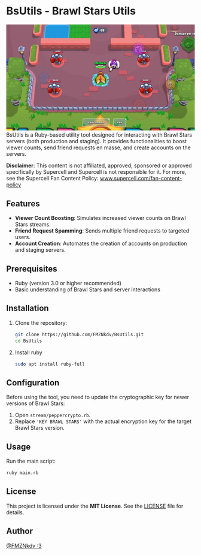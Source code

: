 # BsUtils - Brawl Stars Utils
![s](screenshot.jpeg)
BsUtils is a Ruby-based utility tool designed for interacting with Brawl Stars servers (both production and staging). It provides functionalities to boost viewer counts, send friend requests en masse, and create accounts on the servers. 

**Disclaimer**: This content is not affiliated, approved, sponsored or approved specifically by Supercell and Supercell is not responsible for it. For more, see the Supercell Fan Content Policy: www.supercell.com/fan-content-policy

## Features

- **Viewer Count Boosting**: Simulates increased viewer counts on Brawl Stars streams.
- **Friend Request Spamming**: Sends multiple friend requests to targeted users.
- **Account Creation**: Automates the creation of accounts on production and staging servers.
  
## Prerequisites

- Ruby (version 3.0 or higher recommended)
- Basic understanding of Brawl Stars and server interactions

## Installation

1. Clone the repository:
   ```bash
   git clone https://github.com/FMZNkdv/BsUtils.git
   cd BsUtils
   ```

2. Install ruby 
   ```bash
   sudo apt install ruby-full
   ```

## Configuration

Before using the tool, you need to update the cryptographic key for newer versions of Brawl Stars:

1. Open `stream/peppercrypto.rb`.
2. Replace `'KEY BRAWL STARS'` with the actual encryption key for the target Brawl Stars version.

## Usage

Run the main script:
```bash
ruby main.rb
```

## License

This project is licensed under the **MIT License**. See the [LICENSE](LICENSE) file for details.

## Author
[@FMZNkdv :3](https://t.me/FMZNkdv)
